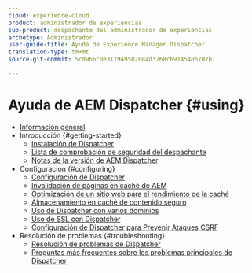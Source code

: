 ```yaml
---
cloud: experience-cloud
product: administrador de experiencias
sub-product: despachante del administrador de experiencias
archetype: Administrador
user-guide-title: Ayuda de Experience Manager Dispatcher
translation-type: tm+mt
source-git-commit: 5cd966c0e317949582084d3268c6914540b707b1

---
```



# Ayuda de AEM Dispatcher {#using}

+ [Información general](dispatcher.md)
+ Introducción {#getting-started}
   + [Instalación de Dispatcher](dispatcher-install.md)
   + [Lista de comprobación de seguridad del despachante](security-checklist.md)
   + [Notas de la versión de AEM Dispatcher](release-notes.md)
+ Configuración {#configuring}
   + [Configuración de Dispatcher](dispatcher-configuration.md)
   + [Invalidación de páginas en caché de AEM](page-invalidate.md)
   + [Optimización de un sitio web para el rendimiento de la caché](https://helpx.adobe.com/experience-manager/6-4/sites/deploying/using/configuring-performance.html)
   + [Almacenamiento en caché de contenido seguro](permissions-cache.md)
   + [Uso de Dispatcher con varios dominios ](dispatcher-domains.md)
   + [Uso de SSL con Dispatcher](dispatcher-ssl.md)
   + [Configuración de Dispatcher para Prevenir Ataques CSRF](configuring-dispatcher-to-prevent-csrf.md)
+ Resolución de problemas {#troubleshooting}
   + [Resolución de problemas de Dispatcher](dispatcher-troubleshooting.md)
   + [Preguntas más frecuentes sobre los problemas principales de Dispatcher](dispatcher-faq.md)
